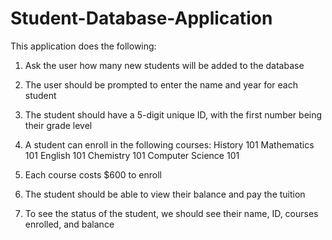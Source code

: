 # Student-Database-Application

This application does the following:

1. Ask the user how many new students will be added to the database

2. The user should be prompted to enter the name and year for each student

3. The student should have a 5-digit unique ID, with the first number being their grade level

4. A student can enroll in the following courses:
     History 101
     Mathematics 101
     English 101
     Chemistry 101
     Computer Science 101
     
5. Each course costs $600 to enroll

6. The student should be able to view their balance and pay the tuition

7. To see the status of the student, we should see their name, ID, courses enrolled, and balance
